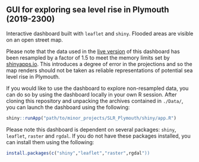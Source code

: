 ## GUI for exploring sea level rise in Plymouth (2019-2300)

Interactive dashboard built with `leaflet` and `shiny`. Flooded areas are visible on an open street map.

Please note that the data used in the [live version](https://z-lab.shinyapps.io/slrvis/) of this dashboard has been resampled by a factor of 1.5 to meet the memory limits set by [shinyapps.io](https://www.shinyapps.io/). This introduces a degree of error in the projections and so the map renders should not be taken as reliable representations of potential sea level rise in Plymouth. 

If you would like to use the dashboard to explore non-resampled data, you can do so by using the dashboard locally in your own R session. After cloning this repository and unpacking the archives contained in `./Data/`, you can launch the dashboard using the following:

``` r
shiny::runApp("path/to/minor_projects/SLR_Plymouth/shiny/app.R")
```

Please note this dashboard is dependent on several packages: `shiny`, `leaflet`, `raster` and `rgdal`. If you do not have these packages installed, you can install them using the following:

``` r
install.packages(c("shiny","leaflet","raster",rgdal"))
```


